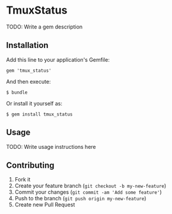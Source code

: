 # TmuxStatus

TODO: Write a gem description

## Installation

Add this line to your application's Gemfile:

    gem 'tmux_status'

And then execute:

    $ bundle

Or install it yourself as:

    $ gem install tmux_status

## Usage

TODO: Write usage instructions here

## Contributing

1. Fork it
2. Create your feature branch (`git checkout -b my-new-feature`)
3. Commit your changes (`git commit -am 'Add some feature'`)
4. Push to the branch (`git push origin my-new-feature`)
5. Create new Pull Request
